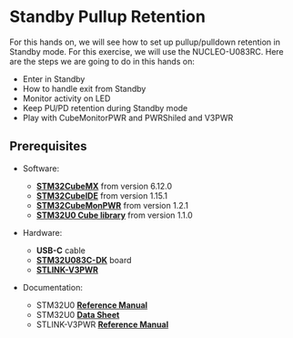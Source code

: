 # Standby Pullup Retention
For this hands on, we will see how to set up pullup/pulldown retention in Standby mode. For this exercise, we will use the NUCLEO-U083RC. Here are the steps we are going to do in this hands on:
- Enter in Standby​
- How to handle exit from Standby ​
- Monitor activity on LED​
- Keep PU/PD retention during Standby mode​
- Play with CubeMonitorPWR and PWRShiled and V3PWR

## Prerequisites
- Software:
  - **[STM32CubeMX](https://www.st.com/en/development-tools/stm32cubemx.html)** from version 6.12.0
  - **[STM32CubeIDE](https://www.st.com/en/development-tools/stm32cubeide.html)** from version 1.15.1
  - **[STM32CubeMonPWR](https://www.st.com/en/development-tools/stm32cubemonpwr.html)** from version 1.2.1
  - **[STM32U0 Cube library](https://www.st.com/en/embedded-software/stm32cubeu0.html)** from version 1.1.0

- Hardware:
  - **USB-C** cable
  - **[STM32U083C-DK](https://www.st.com/en/evaluation-tools/stm32u083c-dk.html)** board
  - **[STLINK-V3PWR](https://www.st.com/en/development-tools/stlink-v3pwr.html#documentation)**

- Documentation:
  - STM32U0 **[Reference Manual](https://www.st.com/resource/en/user_manual/um3261-stm32u0-series-safety-manual-stmicroelectronics.pdf)**
  - STM32U0 **[Data Sheet](https://www.st.com/resource/en/datasheet/stm32u083cc.pdf)**
  - STLINK-V3PWR **[Reference Manual](https://www.st.com/resource/en/user_manual/um3097-source-measurement-unit-smu-and-debuggerprogrammer-for-stm32-microcontrollers-stmicroelectronics.pdf)**
